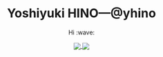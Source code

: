 <h1 align="center">Yoshiyuki HINO—@yhino</h1>

<p align="center">Hi :wave:</p>

<p align="center">
  <a href="https://github.com/anuraghazra/github-readme-stats">
    <img align="center" src="https://github-readme-stats.vercel.app/api?username=yhino&count_private=true&show_icons=true&hide_border=true&theme=slateorange" />
  </a>
  <a href="https://github.com/anuraghazra/github-readme-stats">
    <img align="center" src="https://github-readme-stats.vercel.app/api/top-langs/?username=yhino&layout=compact&hide_border=true&theme=slateorange" />
  </a>
</p>
